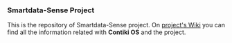 ### Smartdata-Sense Project ###

This is the repository of Smartdata-Sense project. On [project's Wiki](http://marsa.ac.upc.edu/pro/smartdata-sense/doku.php) you can find all the information related with **Contiki OS** and the project.